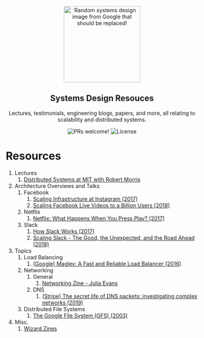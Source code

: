 <p align="center">
  <img src="https://miro.medium.com/max/2000/1*UXYdhUocJfSHSdV3vRn8OQ.png" alt="Random systems design image from Google that should be replaced!" width="200">
</p>

<h2 align="center">
  Systems Design Resouces
</h2>

<p align="center">
  Lectures, testimonials, engineering blogs, papers, and more, all relating to scalability and distributed systems.
</p>

<p align="center">
  <img src="https://img.shields.io/badge/PRs-Welcome!-yellowgreen" alt="PRs welcome!" />

  <img alt="License" src="https://img.shields.io/badge/license-MIT-yellowgreen">
</p>

# Resources
1. Lectures
    1. [Distributed Systems at MIT with Robert Morris](https://www.youtube.com/watch?v=cQP8WApzIQQ&list=PLrw6a1wE39_tb2fErI4-WkMbsvGQk9_UB)
2. Architecture Overviews and Talks
    1. Facebook 
        1. [Scaling Infrastructure at Instagram (2017)](https://www.youtube.com/watch?v=hnpzNAPiC0E&t=2182s)
        2. [Scaling Facebook Live Videos to a Billion Users (2018)](https://www.youtube.com/watch?v=IO4teCbHvZw&t=963s)
    2. Netflix 
        1. [Netflix: What Happens When You Press Play? (2017)](http://highscalability.com/blog/2017/12/11/netflix-what-happens-when-you-press-play.html)
    3. Slack
        1. [How Slack Works (2017)](https://www.youtube.com/watch?v=WE9c9AZe-DY)
        2. [Scaling Slack - The Good, the Unexpected, and the Road Ahead (2018)](https://www.youtube.com/watch?v=_M-oHxknfnI)  
3. Topics
    1. Load Balancing
        1. [(Google) Maglev: A Fast and Reliable Load Balancer (2016)](https://research.google/pubs/pub44824/)
    2. Networking
        1. General
            1. [Networking Zine - Julia Evans](https://jvns.ca/networking-zine.pdf)
        2. DNS
            1. [(Stripe) The secret life of DNS packets: investigating complex networks (2019)](https://stripe.com/blog/secret-life-of-dns)
    5. Distributed File Systems
        1. [The Google File System (GFS) (2003)](https://static.googleusercontent.com/media/research.google.com/en//archive/gfs-sosp2003.pdf)
4. Misc.
    1. [Wizard Zines](https://wizardzines.com/)   
